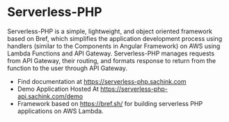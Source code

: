 # Serverless-PHP

Serverless-PHP is a simple, lightweight, and object oriented framework based on Bref, which simplifies the application development process using handlers (similar to the Components in Angular Framework) on AWS using Lambda Functions and API Gateway.
Serverless-PHP manages requests from API Gateway, their routing, and formats response to return from the function to the user through API Gateway.

* Find documentation at https://serverless-php.sachink.com
* Demo Application Hosted At https://serverless-php-api.sachink.com/demo
* Framework based on https://bref.sh/ for building serverless PHP applications on AWS Lambda.

